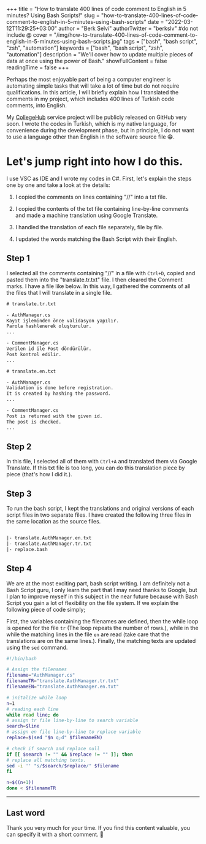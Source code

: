 +++
title = "How to translate 400 lines of code comment to English in 5 minutes? Using Bash Scripts!"
slug = "how-to-translate-400-lines-of-code-comment-to-english-in-5-minutes-using-bash-scripts"
date = "2022-03-12T11:29:25+03:00"
author = "Berk Selvi"
authorTwitter = "berkslv" #do not include @
cover = "/img/how-to-translate-400-lines-of-code-comment-to-english-in-5-minutes-using-bash-scripts.jpg"
tags = ["bash", "bash script", "zsh", "automation"]
keywords = ["bash", "bash script", "zsh", "automation"]
description = "We'll cover how to update multiple pieces of data at once using the power of Bash."
showFullContent = false
readingTime = false
+++

Perhaps the most enjoyable part of being a computer engineer is automating simple tasks that will take a lot of time but do not require qualifications. In this article, I will briefly explain how I translated the comments in my project, which includes 400 lines of Turkish code comments, into English.

My [CollegeHub](https://github.com/college-hub) service project will be publicly released on GitHub very soon. I wrote the codes in Turkish, which is my native language, for convenience during the development phase, but in principle, I do not want to use a language other than English in the software source file 😁.

# Let's jump right into how I do this.

I use VSC as IDE and I wrote my codes in C#. First, let's explain the steps one by one and take a look at the details:

1. I copied the comments on lines containing "//" into a txt file.

2. I copied the contents of the txt file containing line-by-line comments and made a machine translation using Google Translate.

3. I handled the translation of each file separately, file by file.

4. I updated the words matching the Bash Script with their English.


## Step 1

I selected all the comments containing "//" in a file with `Ctrl+D`, copied and pasted them into the "translate.tr.txt" file. I then cleared the Comment marks. I have a file like below. In this way, I gathered the comments of all the files that I will translate in a single file.

```txt
# translate.tr.txt

- AuthManager.cs
Kayıt işleminden önce validasyon yapılır.
Parola hashlenerek oluşturulur.
...

- CommentManager.cs
Verilen id ile Post döndürülür.
Post kontrol edilir. 
...

```

```txt
# translate.en.txt

- AuthManager.cs
Validation is done before registration.
It is created by hashing the password.
...

- CommentManager.cs
Post is returned with the given id.
The post is checked.
...

```

## Step 2

In this file, I selected all of them with `Ctrl+A` and translated them via Google Translate. If this txt file is too long, you can do this translation piece by piece (that's how I did it.).

## Step 3

To run the bash script, I kept the translations and original versions of each script files in two separate files. I have created the following three files in the same location as the source files.

```txt

|- translate.AuthManager.en.txt
|- translate.AuthManager.tr.txt
|- replace.bash

```

## Step 4
   
We are at the most exciting part, bash script writing. I am definitely not a Bash Script guru, I only learn the part that I may need thanks to Google, but I plan to improve myself in this subject in the near future because with Bash Script you gain a lot of flexibility on the file system. If we explain the following piece of code simply;
   
First, the variables containing the filenames are defined, then the while loop is opened for the file `tr` (The loop repeats the number of rows.), while in the while the matching lines in the file `en` are read (take care that the translations are on the same lines.). Finally, the matching texts are updated using the `sed` command.

```bash
#!/bin/bash

# Assign the filenames
filename="AuthManager.cs"
filenameTR="translate.AuthManager.tr.txt"
filenameEN="translate.AuthManager.en.txt"

# initalize while loop
n=1
# reading each line
while read line; do
# assign tr file line-by-line to search variable
search=$line
# assign en file line-by-line to replace variable
replace=$(sed "$n q;d" $filenameEN)

# check if search and replace null
if [[ $search != "" && $replace != "" ]]; then
# replace all matching texts.
sed -i '' "s/$search/$replace/" $filename
fi

n=$((n+1))
done < $filenameTR

```

---

## Last word

Thank you very much for your time. If you find this content valuable, you can specify it with a short comment. 🥳
